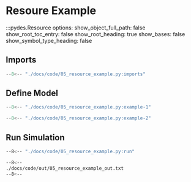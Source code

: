 # Resoure Example

:::pydes.Resource
    options:
        show_object_full_path: false
        show_root_toc_entry: false
        show_root_heading: true
        show_bases: false
        show_symbol_type_heading: false
        
            
## Imports

```py linenums="1"
--8<-- "./docs/code/05_resource_example.py:imports"
```

## Define Model

```py linenums="1"
--8<-- "./docs/code/05_resource_example.py:example-1"
```


```py linenums="1"
--8<-- "./docs/code/05_resource_example.py:example-2"
```

## Run Simulation

```bash
--8<-- "./docs/code/05_resource_example.py:run"
```


```bash
--8<--
./docs/code/out/05_resource_example_out.txt
--8<--
```
